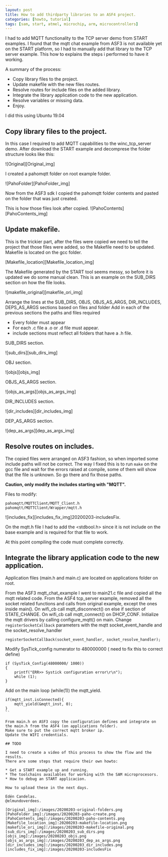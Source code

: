 ```yaml
---
layout: post
title: How to add thirdparty libraries to an ASF4 project.
categories: [howto, tutorial]
tags: [sam, start, atmel, microchip, arm, microcontrollers]
---
```


I had to add MQTT functionality to the TCP server demo from START examples.
I found that the mqtt chat example from ASF3 is not available yet on the START platform, so I had to manually add that library to the TCP server example.
This how to explains the steps i performed to have it working.

A summary of the process:

* Copy library files to the project.
* Update makefile with the new files routes.
* Resolve routes for include files on the added library.
* Integrate the library application code to the new application.
* Resolve variables or missing data.
* Enjoy.

I did this using Ubuntu 19.04

## Copy library files to the project.

In this case I required to add MQTT capabilities to the winc_tcp_server demo.
After download the START example and decomprese the folder structure looks like this:

![Original][Original_img]

I created a pahomqtt folder on root example folder.

![PahoFolder][PahoFolder_img]

Now from the ASF3 sdk I copied the pahomqtt folder contents and pasted on the folder that was just created.

This is how those files look after copied.
![PahoContents][PahoContents_img]

## Update makefile.

This is the trickier part, after the files were copied we need to tell the project that those files were added, so the Makefile need to be updated.
Makefile is located on the gcc folder.

[Makefile_location][Makefile_location_img]

The Makefile generated by the START tool seems messy, so before it is updated we do some manual clean. 
This is an example on the SUB_DIRS section on how the file looks.

![makefile_original][makefile_ori_img]

Arrange the lines at the SUB_DIRS, OBJS, OBJS_AS_ARGS, DIR_INCLUDES, DEPS_AS_ARGS sections based on files and folder
Add in each of the previous sections the paths and files required 
 * Every folder must appear
 * For each .c file a .o or .d file must appear.
 * include sections must reflect all folders that have a .h file.

SUB_DIRS section.

![sub_dirs][sub_dirs_img]

OBJ section.

![objs][objs_img]

OBJS_AS_ARGS section.

![objs_as_args][objs_as_args_img]

DIR_INCLUDES section.

![dir_includes][dir_includes_img]

DEP_AS_ARGS section.

![dep_as_args][dep_as_args_img]

## Resolve routes on includes.

The copied files were arranged on ASF3 fashion, so when imported some include paths will not be correct.
The way I fixed this is to run `make` on the gcc file and wait for the errors raised at compile, some of them will show that the file is unknown. So go there and fix those paths.

**Caution, only modify the includes starting with "MQTT".**

Files to modify:

    pahomqtt/MQTTClient/MQTT_Client.h
    pahomqtt/MQTTClient/Wrapper/mqtt.h

![includes_fix][includes_fix_img]20200203-includesFix.

On the mqtt.h file I had to add the <stdbool.h> since it is not include on the base example and is required for that file to work.

At this point compiling the code must complete correctly.

## Integrate the library application code to the new application.

Application files (main.h and main.c) are located on applications folder on root.

From the ASF3 mqtt_chat_example I went to main21.c file and copied all the mqtt related code.
From the ASF4 tcp_server example, removed all the socket related functions and calls from original example, except the ones inside main().
On wifi_cb call mqtt_disconnect() on else if section of STATE_CHANGE.
On wifi_cb call mqtt_connect() on DHCP_CONF.
Initialize the mqtt drivers by calling configure_mqtt() on main.
Change `registerSocketCallback` parameters with the mqtt socket_event_handle and the socket_resolve_handler

`registerSocketCallback(socket_event_handler, socket_resolve_handler);`

Modify SysTick_config numerator to 480000000 ( need to fix this to correct define)

```
if (SysTick_Config(48000000/ 1000)) 
{
    printf("ERR>> Systick configuration error\r\n");
    while (1);
}
```
Add on the main loop (while(1)) the mqtt_yield.

```
if(mqtt_inst.isConnected){
    mqtt_yield(&mqtt_inst, 0);
}
``

From main.h on ASF3 copy the configuration defines and integrate on the main.h from the ASF4 (on applications folder).
Make sure to put the correct mqtt broker ip.
Update the WIFI credentials.

## TODO

I need to create a video of this process to show the flow and the results.
There are some steps that require their own howto:

* Get a START example up and running.
* The toolchains availables for working with the SAM microprocesors.
* How to debug an START applicacion.

How to upload these in the next days.

Edén Candelas.
@elmundoverdees.

[Original_img]:/images/20200203-original-folders.png
[PahoFolder_img]:/images/20200203-paho-create.png
[PahoContents_img]:/images/20200203-paho-contents.png
[Makefile_location_img]:20200203-makefile-location.png
[makefile_ori_img]:/images/20200203-makefile-original.png
[sub_dirs_img]:/images/20200203_sub_dirs.png
[objs_img]:/images/20200203_objs.png
[objs_as_args_img]:/images/20200203_dep_as_args.png
[dir_includes_img]:/images/20200203_dir_includes.png
[includes_fix_img]:/images/20200203-includesFix
